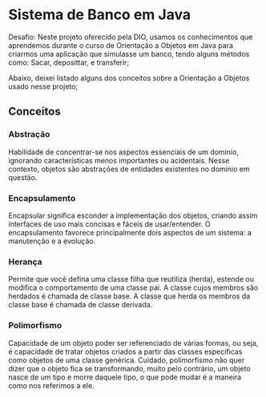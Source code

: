 # Sistema de Banco em Java 
<p>Desafio: Neste projeto oferecido pela DIO, usamos os conhecimentos que aprendemos durante o curso de 
Orientação a Objetos em Java para criarmos uma aplicação que simulasse um banco, tendo alguns métodos como: Sacar,
deposittar, e transferir;
<br>
<p> Abaixo, deixei listado alguns dos conceitos sobre a Orientação a Objetos usado nesse projeto;


## Conceitos

### Abstração
<p>Habilidade de concentrar-se nos aspectos essenciais de um domínio, 
ignorando características menos importantes ou acidentais. Nesse contexto, objetos são abstrações de entidades existentes
no domínio em questão.

### Encapsulamento
<p>Encapsular significa esconder a implementação dos objetos, 
criando assim interfaces de uso mais concisas e fáceis de usar/entender. 
O encapsulamento favorece principalmente dois aspectos de um sistema: a manutenção e a evolução.

### Herança
<p>Permite que você defina uma classe filha que reutiliza (herda), estende ou modifica o comportamento de uma classe pai. A classe cujos membros são herdados é chamada de classe base. A classe que herda os membros da classe base é chamada de classe derivada.

### Polimorfismo
<p>Capacidade de um objeto poder ser referenciado de várias formas, ou seja, é capacidade de tratar objetos criados a partir das classes específicas como objetos de uma classe genérica. Cuidado, polimorfismo não quer dizer que o objeto fica se transformando, muito pelo contrário, um objeto nasce de um tipo e morre daquele tipo, o que pode mudar é a maneira como nos referimos a ele.
